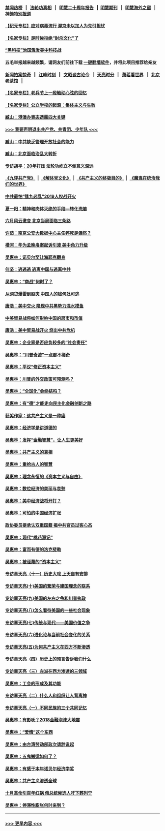 #### [禁闻热榜](热点新闻.md?=0)  &nbsp;&nbsp;|&nbsp;&nbsp; [法轮功真相](https://github.com/gfw-breaker/truth/blob/master/README.md?=0) &nbsp;&nbsp;|&nbsp;&nbsp; [明慧二十周年报告](https://github.com/gfw-breaker/mh-reports/blob/master/README.md?=0) &nbsp;&nbsp;|&nbsp;&nbsp;[明慧期刊](https://github.com/gfw-breaker/mh-qikan) &nbsp;&nbsp;|&nbsp;&nbsp; [明慧海外之窗](https://github.com/gfw-breaker/mh-news/blob/master/README.md?=0) &nbsp;&nbsp;|&nbsp;&nbsp; [神韵特别报道](https://github.com/gfw-breaker/mh-news/blob/master/shenyun.md?=0)
#### [【纪元专栏】应对病毒流行 渥京未以加人为先引担忧](../pages/nsc423/n11875714.md?t=03140231) 
#### [【名家专栏】是时候拒绝“封杀文化”了](../pages/nsc423/n11814093.md?t=03140231) 
#### [“黑科技”治国激发美中科技战](../pages/nsc423/n11638056.md?t=03140231) 
#### 五毛举报越来越频繁，请网友们前往下载 [一键翻墙软件](https://github.com/gfw-breaker/ssr-accounts)，并将此项目推荐给亲友
#### [新闻拍案惊奇](https://github.com/gfw-breaker/banned-news/blob/master/pages/link4.md) &nbsp;&nbsp;|&nbsp;&nbsp; [江峰时刻](https://github.com/gfw-breaker/banned-news/blob/master/pages/link4.md) &nbsp;&nbsp;|&nbsp;&nbsp; [文昭谈古论今](https://github.com/gfw-breaker/banned-news/blob/master/pages/link4.md) &nbsp;&nbsp;|&nbsp;&nbsp; [天亮时分](https://github.com/gfw-breaker/banned-news/blob/master/pages/link4.md) &nbsp;&nbsp;|&nbsp;&nbsp; [萧茗看世界](https://github.com/gfw-breaker/banned-news/blob/master/pages/link4.md) &nbsp;&nbsp;|&nbsp;&nbsp; [北京老茶馆](https://github.com/gfw-breaker/banned-news/blob/master/pages/link4.md) &nbsp;&nbsp;|&nbsp;&nbsp; 
#### [【名家专栏】老兵节上一段触动心弦的回忆](../pages/nsc423/n11646016.md?t=03140231) 
#### [【名家专栏】公立学校的起源：集体主义与失败](../pages/nsc423/n11601833.md?t=03140231) 
#### [臧山：港澳办表态透露四大关键](../pages/nsc423/n11421628.md?t=03140231) 
#### [>>> 我要声明退出共产党、共青团、少年队 <<<](https://github.com/begood0513/goodnews/blob/master/quit/letter.md) 
#### [臧山：中共缺乏管理开放社会的能力](../pages/nsc423/n11407457.md?t=03140231) 
#### [臧山：北京面临治乱大转折](../pages/nsc423/n11406895.md?t=03140231) 
#### [专访胡平：20年打压 法轮功屹立不倒意义深远](../pages/nsc423/n11398800.md?t=03140231) 
#### [《九评共产党》](https://github.com/begood0513/9ping.md/blob/master/README.md) &nbsp;|&nbsp; [《解体党文化》](../../../../jtdwh.md/blob/master/README.md)  &nbsp;|&nbsp; [《共产主义的终极目的》](../../../../gczydzjmd.md/blob/master/README.md) &nbsp;|&nbsp; [《魔鬼在统治我们的世界》](../../../../mgztzwmdsj.md/blob/master/README.md) 
#### [中共最怕“逢九必乱”2019人权战开火](../pages/nsc423/n11385248.md?t=03140231) 
#### [夏一阳：精神和肉体灭绝的手段—转化洗脑](../pages/nsc423/n11368250.md?t=03140231) 
#### [六月风云激变 北京当局面临三条路](../pages/nsc423/n11313668.md?t=03140231) 
#### [许茹：南京公安大数据中心主任猝死是偶然？](../pages/nsc423/n11064744.md?t=03140231) 
#### [横河：华为孟晚舟案起诉引渡 美中角力升级](../pages/nsc423/n11027230.md?t=03140231) 
#### [吴惠林：诺贝尔奖让海耶克翻身](../pages/nsc423/n10890049.md?t=03140231) 
#### [何坚：逃逃逃 逃离中国与逃离中共](../pages/nsc423/n10592891.md?t=03140231) 
#### [吴惠林：“商战”何时了？](../pages/nsc423/n10573558.md?t=03140231) 
#### [从网贷爆雷到股灾 中国人的钱何处可逃](../pages/nsc423/n10572800.md?t=03140231) 
#### [唐浩：美中交火 隐现中共黑势力混水摸鱼](../pages/nsc423/n10544040.md?t=03140231) 
#### [中美贸易战将如何影响中国的房市和币值](../pages/nsc423/n10543697.md?t=03140231) 
#### [唐浩：美中贸易战开火 烧出中共危机](../pages/nsc423/n10540126.md?t=03140231) 
#### [吴惠林：企业家是否应负较多的“社会责任”](../pages/nsc423/n10535022.md?t=03140231) 
#### [吴惠林：“川普奇迹”一点都不稀奇](../pages/nsc423/n10512808.md?t=03140231) 
#### [吴惠林：平议“修正资本主义”](../pages/nsc423/n10495724.md?t=03140231) 
#### [吴惠林：川普的外交政策可预测吗？](../pages/nsc423/n10462387.md?t=03140231) 
#### [吴惠林：“全球化”会终结吗？](../pages/nsc423/n10452838.md?t=03140231) 
#### [吴惠林：有“德”才能走向民主化金融创新之路](../pages/nsc423/n10432292.md?t=03140231) 
#### [获奖作家：这共产主义是一种癌](../pages/nsc423/n10431541.md?t=03140231) 
#### [吴惠林：经济学是讲道德的](../pages/nsc423/n10398014.md?t=03140231) 
#### [吴惠林：发挥“金融智慧”，让人生更美好](../pages/nsc423/n10375019.md?t=03140231) 
#### [吴惠林：共产主义的真相](../pages/nsc423/n10351394.md?t=03140231) 
#### [吴惠林：重拾古人的智慧](../pages/nsc423/n10337691.md?t=03140231) 
#### [吴惠林：理念永恒的《资本主义与自由》](../pages/nsc423/n10316274.md?t=03140231) 
#### [吴惠林：数位经济的美丽与哀愁](../pages/nsc423/n10292946.md?t=03140231) 
#### [吴惠林：美中经济战将开打？](../pages/nsc423/n10258825.md?t=03140231) 
#### [吴惠林：可怕的中国经济扩张](../pages/nsc423/n10219147.md?t=03140231) 
#### [政协委员提承认双重国籍 揭中共官员过客心态](../pages/nsc423/n10208809.md?t=03140231) 
#### [吴惠林：现代“桃花源记”](../pages/nsc423/n10185234.md?t=03140231) 
#### [吴惠林：富而有德的洛克斐勒](../pages/nsc423/n10142264.md?t=03140231) 
#### [吴惠林：被诬蔑的“资本主义”](../pages/nsc423/n10124816.md?t=03140231) 
#### [专访章天亮（十一）历史大戏 上天自有安排](../pages/nsc423/n10094905.md?t=03140231) 
#### [专访章天亮(十)美国的繁荣与建国理念的联系](../pages/nsc423/n10094899.md?t=03140231) 
#### [专访章天亮(九)美国的左右之争和川普执政](../pages/nsc423/n10094889.md?t=03140231) 
#### [专访章天亮(八)怎么看待美国的一些社会现象](../pages/nsc423/n10094857.md?t=03140231) 
#### [专访章天亮(七)传统与现代——美国价值之争](../pages/nsc423/n10093140.md?t=03140231) 
#### [专访章天亮(六)进化论与当前社会变化的关系](../pages/nsc423/n10092036.md?t=03140231) 
#### [专访章天亮(五)为何共产主义在西方不断渗透](../pages/nsc423/n10083620.md?t=03140231) 
#### [专访章天亮（四）历史上的预言告诉我们什么](../pages/nsc423/n10083606.md?t=03140231) 
#### [专访章天亮（三）左派在西方渗透的三领域](../pages/nsc423/n10081115.md?t=03140231) 
#### [吴惠林：工会的形成及其功能](../pages/nsc423/n10080633.md?t=03140231) 
#### [专访章天亮（二）什么人和组织让人背离神](../pages/nsc423/n10076637.md?t=03140231) 
#### [专访章天亮（一）不同民族的三个共同记忆](../pages/nsc423/n10074188.md?t=03140231) 
#### [吴惠林：有影呒？2018金融泡沫大地震](../pages/nsc423/n10040534.md?t=03140231) 
#### [吴惠林：“爱情”这个东西](../pages/nsc423/n10019423.md?t=03140231) 
#### [吴惠林：由台湾劳动部政次请辞说起](../pages/nsc423/n9979679.md?t=03140231) 
#### [吴惠林：五鬼搬运如何了？](../pages/nsc423/n9925338.md?t=03140231) 
#### [吴惠林：有感于本年诺贝尔经济学奖](../pages/nsc423/n9871883.md?t=03140231) 
#### [吴惠林：共产主义渗透全球](../pages/nsc423/n9812748.md?t=03140231) 
#### [十月革命引百年红祸 俄总统候选人吁下葬列宁](../pages/nsc423/n9810182.md?t=03140231) 
#### [吴惠林：停滞性膨胀何时来到？](../pages/nsc423/n9764136.md?t=03140231) 

----
#### [ >>> 更早内容 <<< ](../indexes/nsc423-earlier.md)
